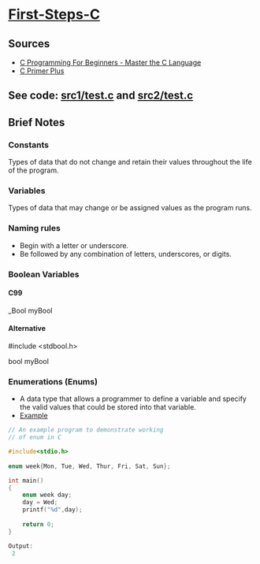# [First-Steps-C](https://github.com/asofcs/First-Steps-C/tree/main)
## Sources
- [C Programming For Beginners - Master the C Language](https://www.udemy.com/course/c-programming-for-beginners-/)
- [C Primer Plus](https://www.oreilly.com/library/view/c-primer-plus/9780133432398/)
## See code: [src1/test.c](https://github.com/asofcs/First-Steps-C/blob/b2-variables-and-data-types/src1/test.c) and [src2/test.c](https://github.com/asofcs/First-Steps-C/blob/b2-variables-and-data-types/src2/test.c)
## Brief Notes
### Constants
Types of data that do not change and retain their values throughout the life of the program.
### Variables
Types of data that may change or be assigned values as the program runs.
### Naming rules
- Begin with a letter or underscore.
- Be followed by any combination of letters, underscores, or digits.
### Boolean Variables
#### C99
_Bool myBool
#### Alternative
#include <stdbool.h>

bool myBool
### Enumerations (Enums)
- A data type that allows a programmer to define a variable and specify the valid values that could be stored into that variable.
- [Example](https://www.geeksforgeeks.org/enumeration-enum-c/)
```c
// An example program to demonstrate working
// of enum in C

#include<stdio.h>
 
enum week{Mon, Tue, Wed, Thur, Fri, Sat, Sun};

int main()
{
    enum week day;   
    day = Wed;
    printf("%d",day);
    
    return 0;
} 

Output: 
 2
```
